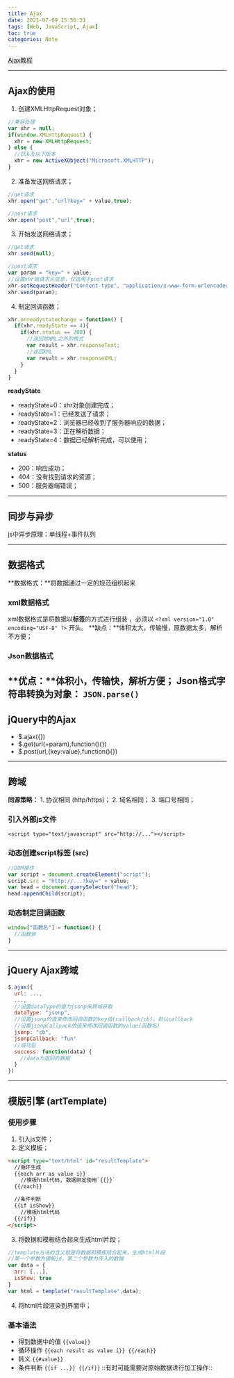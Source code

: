```yaml
---
title: Ajax
date: 2021-07-09 15:56:31
tags: [Web, JavaScript, Ajax]
toc: true
categories: Note
---
```


[Ajax教程](https://www.w3school.com.cn/ajax/index.asp)

<!-- more -->

---
## Ajax的使用
1. 创建XMLHttpRequest对象；
```javascript
//兼容处理
var xhr = null;
if(window.XMLHttpRequest) {
  xhr = new XMLHttpRequest;
} else {
  //IE6及以下版本
  xhr = new ActiveXObject("Microsoft.XMLHTTP");
}
```
2. 准备发送网络请求；
```javascript
//get请求
xhr.open("get","url?key=" + value,true);

//post请求
xhr.open("post","url",true);
```
3. 开始发送网络请求；
```javascript
//get请求
xhr.send(null);

//post请求
var param = "key=" + value;
//设置xhr端请求头信息，仅适用于post请求
xhr.setRequestHeader("Content-type", "application/x-www-form-urlencoded");
xhr.send(param);
```
4. 制定回调函数；

```javascript
xhr.onreadystatechange = function() {
  if(xhr.readyState == 4){
    if(xhr.status == 200) {
      //返回除XML之外的格式
      var result = xhr.responseText;
      //返回XML
      var result = xhr.responseXML;
    }
  }
}
```

**readyState**
- readyState=0：xhr对象创建完成；
- readyState=1：已经发送了请求；
- readyState=2：浏览器已经收到了服务器响应的数据；
- readyState=3：正在解析数据；
- readyState=4：数据已经解析完成，可以使用；

**status**
- 200：响应成功；
- 404：没有找到请求的资源；
- 500：服务器端错误；

---

## 同步与异步
js中异步原理：单线程+事件队列

---

## 数据格式
**数据格式：**将数据通过一定的规范组织起来

### xml数据格式
xml数据格式是将数据以**标签**的方式进行组装 ，必须以 `<?xml version="1.0" encoding="USF-8" ?>` 开头。
**缺点：**体积太大，传输慢，原数据太多，解析不方便；

### Json数据格式
**优点：**体积小，传输快，解析方便；
**Json格式字符串转换为对象：** `JSON.parse()`
---
## jQuery中的Ajax
* $.ajax({})
* $.get(url(+param),function(){})
* $.post(url,{key:value},function(){})
---
## 跨域
**同源策略：**
	1. 协议相同 (http/https)；
	2. 域名相同；
	3. 端口号相同；

### 引入外部js文件
`<script type="text/javascript" src="http://..."></script>`

### 动态创建script标签 (src)
```javascript
//DOM操作
var script = document.createElement("script");
script.src = "http://...?key=" + value;
var head = document.querySelector("head");
head.appendChild(script);
```

### 动态制定回调函数
```javascript
window["函数名"] = function() {
  //函数体
}
```
---
## jQuery Ajax跨域
```javascript
$.ajax({
  url: ...,
  ...,
  //设置dataType的值为jsonp来跨域获取
  dataType: "jsonp",
  //设置jsonp的值来修改回调函数的key值(callback/cb)，默认callback
  //设置jsonpCallpack的值来修改回调函数的value(函数名)
  jsonp: "cb",
  jsonpCallback: "fun"
  //成功后
  success: function(data) {
    //data为返回的数据
  }
})
```
---
## 模版引擎 (artTemplate)
### 使用步骤
1. 引入js文件；
2. 定义模板；
```html
<script type="text/html" id="resultTemplate">
  //循环生成
  {{each arr as value i}}
    //模板html代码, 数据绑定使用`{{}}`
  {{/each}}

  //条件判断
  {{if isShow}}
    //模板html代码
  {{/if}}
</script>
```
3. 将数据和模板结合起来生成html片段；
```javascript
//template方法的含义就是将数据和模板结合起来，生成html片段
//第一个参数为模板id，第二个参数为传入的数据
var data = {
  arr: [...],
  isShow: true
}
var html = template("resultTemplate",data);
```
4. 将html片段渲染到界面中；

### 基本语法
* 得到数据中的值 `{{value}}`
* 循环操作 `{{each result as value i}} {{/each}}`
* 转义 `{{#value}}`
* 条件判断 `{{if ...}} {{/if}}`
::有时可能需要对原始数据进行加工操作::